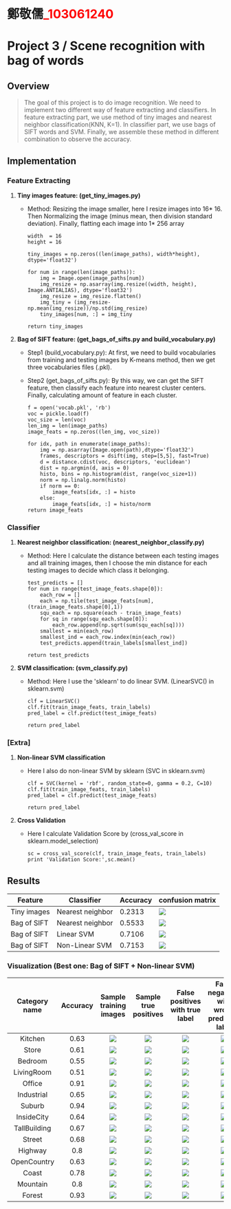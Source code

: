 # 鄭敬儒<span style="color:red">_103061240</span>

# Project 3 / Scene recognition with bag of words

## Overview
> The goal of this project is to do image recognition. We need to implement two different way of feature extracting and classifiers. In feature extracting part, we use method of tiny images and nearest neighbor classification(KNN, K=1). In classifier part, we use bags of SIFT words and SVM. Finally, we assemble these method in different combination to observe the accuracy. 

## Implementation
### Feature Extracting
1. **Tiny images feature: (get_tiny_images.py)**
	* Method: Resizing the image smaller, here I resize images into 16* 16. Then Normalizing the image (minus mean, then division standard deviation). Finally, flatting each image into 1* 256 array
  
  	  ```
	  width  = 16
	  height = 16
	  
	  tiny_images = np.zeros((len(image_paths), width*height), dtype='float32')
	  
	  for num in range(len(image_paths)):
	      img = Image.open(image_paths[num])
	      img_resize = np.asarray(img.resize((width, height), Image.ANTIALIAS), dtype='float32')
	      img_resize = img_resize.flatten()
	      img_tiny = (img_resize-np.mean(img_resize))/np.std(img_resize)
	      tiny_images[num, :] = img_tiny
        
	  return tiny_images
  	  ```

2. **Bag of SIFT feature: (get_bags_of_sifts.py and build_vocabulary.py)**
	* Step1 (build_vocabulary.py): At first, we need to build vocabularies from training and testing images by K-means method, then we get three vocabularies files (.pkl). 
	* Step2 (get_bags_of_sifts.py): By this way, we can get the SIFT feature, then classify each feature into nearest cluster centers. Finally, calculating amount of feature in each cluster.
	
  	  ```
	  f = open('vocab.pkl', 'rb')
	  voc = pickle.load(f)
	  voc_size = len(voc)
	  len_img = len(image_paths)
	  image_feats = np.zeros((len_img, voc_size))
	  
	  for idx, path in enumerate(image_paths):
	      img = np.asarray(Image.open(path),dtype='float32')
	      frames, descriptors = dsift(img, step=[5,5], fast=True)
	      d = distance.cdist(voc, descriptors, 'euclidean')
	      dist = np.argmin(d, axis = 0)
	      histo, bins = np.histogram(dist, range(voc_size+1))
	      norm = np.linalg.norm(histo)
	      if norm == 0: 
	          image_feats[idx, :] = histo
	      else:
	          image_feats[idx, :] = histo/norm
	  return image_feats
  	  ```	

### Classifier
1. **Nearest neighbor classification: (nearest_neighbor_classify.py)**
	* Method: Here I calculate the distance between each testing images and all training images, then I choose the min distance for each testing images to decide which class it belonging.
	
  	  ```
	  test_predicts = []
	  for num in range(test_image_feats.shape[0]):
	      each_row = []
	      each = np.tile(test_image_feats[num],(train_image_feats.shape[0],1))
	      squ_each = np.square(each - train_image_feats)
	      for sq in range(squ_each.shape[0]):
	          each_row.append(np.sqrt(sum(squ_each[sq])))
	      smallest = min(each_row)
	      smallest_ind = each_row.index(min(each_row))
	      test_predicts.append(train_labels[smallest_ind])
	      
	  return test_predicts
  	  ```

2. **SVM classification: (svm_classify.py)**
	* Method: Here I use the 'sklearn' to do linear SVM. (LinearSVC() in sklearn.svm)
	
  	  ```
	  clf = LinearSVC()
	  clf.fit(train_image_feats, train_labels)
	  pred_label = clf.predict(test_image_feats)
	  
	  return pred_label
  	  ```

### [Extra]
1. **Non-linear SVM classification**
	* Here I also do non-linear SVM by sklearn (SVC in sklearn.svm)
	
  	  ```
	  clf = SVC(kernel = 'rbf', random_state=0, gamma = 0.2, C=10)
	  clf.fit(train_image_feats, train_labels)
	  pred_label = clf.predict(test_image_feats)
	  
	  return pred_label
  	  ```
	
2. **Cross Validation**
	* Here I calculate Validation Score by (cross_val_score in sklearn.model_selection)
	
  	  ```
	  sc = cross_val_score(clf, train_image_feats, train_labels)
	  print 'Validation Score:',sc.mean()
  	  ```
	  
## Results
| Feature | Classifier | Accuracy | confusion matrix |
| ------- | ---------- | -------- | ---------------- |
Tiny images | Nearest neighbor | 0.2313 | ![](result_bag+near.png)  
Bag of SIFT | Nearest neighbor | 0.5533 | ![](result_bag+nearest.png)  
Bag of SIFT | Linear SVM | 0.7106 | ![](result_bag+linearsvm.png)  
Bag of SIFT | Non-Linear SVM | 0.7153 | ![](result_best.png)  

### Visualization (Best one: Bag of SIFT + Non-linear SVM)
| Category name | Accuracy |Sample training images | Sample true positives | False positives with true label | False negatives with wrong predicted label |
| :-----------: | :------: |:--------------------: | :-------------------: | :-----------------------------: | :----------------------------------------: |
| Kitchen | 0.63|![](thumbnails/Kitchen_train_image_0205.jpg) | ![](thumbnails/Kitchen_TP_image_0088.jpg) | ![](thumbnails/Kitchen_FP_image_0287.jpg) | ![](thumbnails/Kitchen_FN_image_0072.jpg) |
| Store | 0.61|![](thumbnails/Store_train_image_0110.jpg) | ![](thumbnails/Store_TP_image_0248.jpg) | ![](thumbnails/Store_FP_image_0061.jpg) | ![](thumbnails/Store_FN_image_0099.jpg) |
| Bedroom | 0.55|![](thumbnails/Bedroom_train_image_0110.jpg) | ![](thumbnails/Bedroom_TP_image_0088.jpg) | ![](thumbnails/Bedroom_FP_image_0230.jpg) | ![](thumbnails/Bedroom_FN_image_0157.jpg) |
| LivingRoom | 0.51|![](thumbnails/LivingRoom_train_image_0035.jpg) | ![](thumbnails/LivingRoom_TP_image_0177.jpg) | ![](thumbnails/LivingRoom_FP_image_0261.jpg) | ![](thumbnails/LivingRoom_FN_image_0176.jpg) |
| Office | 0.91|![](thumbnails/Office_train_image_0035.jpg) | ![](thumbnails/Office_TP_image_0103.jpg) | ![](thumbnails/Office_FP_image_0035.jpg) | ![](thumbnails/Office_FN_image_0159.jpg) |
| Industrial | 0.65|![](thumbnails/Industrial_train_image_0289.jpg) | ![](thumbnails/Industrial_TP_image_0237.jpg) | ![](thumbnails/Industrial_FP_image_0216.jpg) | ![](thumbnails/Industrial_FN_image_0277.jpg) |
| Suburb | 0.94|![](thumbnails/Suburb_train_image_0110.jpg) | ![](thumbnails/Suburb_TP_image_0065.jpg) | ![](thumbnails/Suburb_FP_image_0147.jpg) | ![](thumbnails/Suburb_FN_image_0234.jpg) |
| InsideCity | 0.64|![](thumbnails/InsideCity_train_image_0294.jpg) | ![](thumbnails/InsideCity_TP_image_0240.jpg) | ![](thumbnails/InsideCity_FP_image_0087.jpg) | ![](thumbnails/InsideCity_FN_image_0277.jpg) |
| TallBuilding | 0.67|![](thumbnails/TallBuilding_train_image_0110.jpg) | ![](thumbnails/TallBuilding_TP_image_0116.jpg) | ![](thumbnails/TallBuilding_FP_image_0279.jpg) | ![](thumbnails/TallBuilding_FN_image_0199.jpg) |
| Street | 0.68|![](thumbnails/Street_train_image_0110.jpg) | ![](thumbnails/Street_TP_image_0268.jpg) | ![](thumbnails/Street_FP_image_0199.jpg) | ![](thumbnails/Street_FN_image_0177.jpg) |
| Highway | 0.8|![](thumbnails/Highway_train_image_0097.jpg) | ![](thumbnails/Highway_TP_image_0252.jpg) | ![](thumbnails/Highway_FP_image_0183.jpg) | ![](thumbnails/Highway_FN_image_0140.jpg) |
| OpenCountry | 0.63|![](thumbnails/OpenCountry_train_image_0360.jpg) | ![](thumbnails/OpenCountry_TP_image_0395.jpg) | ![](thumbnails/OpenCountry_FP_image_0275.jpg) | ![](thumbnails/OpenCountry_FN_image_0029.jpg) |
| Coast | 0.78|![](thumbnails/Coast_train_image_0345.jpg) | ![](thumbnails/Coast_TP_image_0282.jpg) | ![](thumbnails/Coast_FP_image_0064.jpg) | ![](thumbnails/Coast_FN_image_0063.jpg) |
| Mountain | 0.8|![](thumbnails/Mountain_train_image_0035.jpg) | ![](thumbnails/Mountain_TP_image_0351.jpg) | ![](thumbnails/Mountain_FP_image_0212.jpg) | ![](thumbnails/Mountain_FN_image_0369.jpg) |
| Forest | 0.93|![](thumbnails/Forest_train_image_0097.jpg) | ![](thumbnails/Forest_TP_image_0102.jpg) | ![](thumbnails/Forest_FP_image_0219.jpg) | ![](thumbnails/Forest_FN_image_0275.jpg) |


